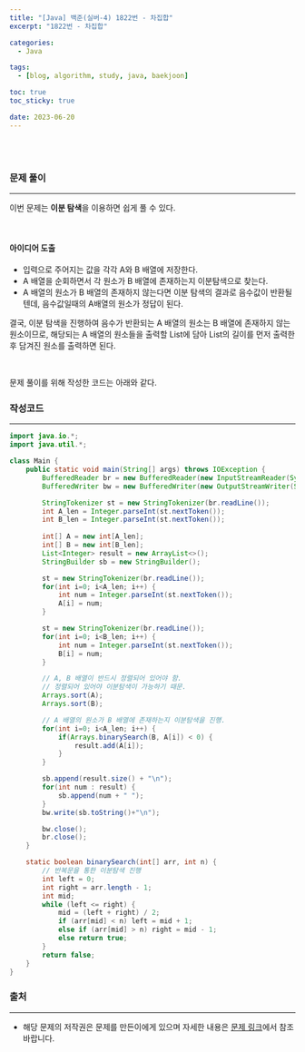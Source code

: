 ```yaml
---
title: "[Java] 백준(실버-4) 1822번 - 차집합"
excerpt: "1822번 - 차집합"

categories:
  - Java

tags:
  - [blog, algorithm, study, java, baekjoon]

toc: true
toc_sticky: true

date: 2023-06-20
---
```


<br><br>

### 문제 풀이

---

이번 문제는 **이분 탐색**을 이용하면 쉽게 풀 수 있다.

<br>

#### 아이디어 도출

- 입력으로 주어지는 값을 각각 A와 B 배열에 저장한다.
- A 배열을 순회하면서 각 원소가 B 배열에 존재하는지 이분탐색으로 찾는다.
- A 배열의 원소가 B 배열의 존재하지 않는다면 이분 탐색의 결과로 음수값이 반환될텐데, 음수값일때의 A배열의 원소가 정답이 된다.

결국, 이분 탐색을 진행하여 음수가 반환되는 A 배열의 원소는 B 배열에 존재하지 않는 원소이므로, 해당되는 A 배열의 원소들을 출력할 List에 담아 List의 길이를 먼저 출력한 후 담겨진 원소를 출력하면 된다.

<br>

문제 풀이를 위해 작성한 코드는 아래와 같다.

### 작성코드

---

```java
import java.io.*;
import java.util.*;

class Main {    
    public static void main(String[] args) throws IOException {
        BufferedReader br = new BufferedReader(new InputStreamReader(System.in));
        BufferedWriter bw = new BufferedWriter(new OutputStreamWriter(System.out));

        StringTokenizer st = new StringTokenizer(br.readLine());
        int A_len = Integer.parseInt(st.nextToken());
        int B_len = Integer.parseInt(st.nextToken());
        
        int[] A = new int[A_len];
        int[] B = new int[B_len];
        List<Integer> result = new ArrayList<>();
        StringBuilder sb = new StringBuilder();

        st = new StringTokenizer(br.readLine());
        for(int i=0; i<A_len; i++) {
            int num = Integer.parseInt(st.nextToken());
            A[i] = num;
        }

        st = new StringTokenizer(br.readLine());
        for(int i=0; i<B_len; i++) {
            int num = Integer.parseInt(st.nextToken());
            B[i] = num;
        }

        // A, B 배열이 반드시 정렬되어 있어야 함.
        // 정렬되어 있어야 이분탐색이 가능하기 때문.
        Arrays.sort(A);
        Arrays.sort(B);

        // A 배열의 원소가 B 배열에 존재하는지 이분탐색을 진행.
        for(int i=0; i<A_len; i++) {
            if(Arrays.binarySearch(B, A[i]) < 0) {
                result.add(A[i]);
            }
        }

        sb.append(result.size() + "\n");
        for(int num : result) {
            sb.append(num + " ");
        }
        bw.write(sb.toString()+"\n");

        bw.close();
        br.close();
    }

    static boolean binarySearch(int[] arr, int n) {
        // 반복문을 통한 이분탐색 진행
        int left = 0;
        int right = arr.length - 1;
        int mid;
        while (left <= right) {
            mid = (left + right) / 2;
            if (arr[mid] < n) left = mid + 1;
            else if (arr[mid] > n) right = mid - 1;
            else return true;
        }
        return false;
    }
}
```

### 출처

---

- 해당 문제의 저작권은 문제를 만든이에게 있으며 자세한 내용은 [문제 링크](https://www.acmicpc.net/problem/2295)에서 참조바랍니다.
